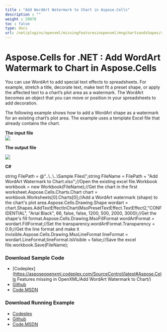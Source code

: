 ```yaml
---
title : "Add WordArt Watermark to Chart in Aspose.Cells" 
description : "" 
weight : 20878 
toc : false
type: docs
url: /net/plugins/openxml/missingfeaturesinopenxml/mngchartsandshapes/add+wordart+watermark+to+chart+in+aspose.cells/
---
```


# Aspose.Cells for .NET : Add WordArt Watermark to Chart in Aspose.Cells


You can use WordArt to add special text effects to spreadsheets. For example, stretch a title, decorate text, make text fit a preset shape, or apply the affected text to a chart’s plot area as a watermark. The WordArt becomes an object that you can move or position in your spreadsheets to add decoration.

The following example shows how to add a WordArt shape as a watermark for an existing chart’s plot area. The example uses a template Excel file that already contains the chart.

**The input file**  
![](download/thumbnails/5020414/1612888729)

**The output file**

![](download/thumbnails/5020414/700483713)

**C#**

string FilePath = @"..\\..\\..\\Sample Files\\";string FileName = FilePath + "Add WordArt Watermark to Chart.xlsx";//Open the existing excel file.Workbook workbook = new Workbook(FileName);//Get the chart in the first worksheet.Aspose.Cells.Charts.Chart chart = workbook.Worksheets\[0\].Charts\[0\];//Add a WordArt watermark (shape) to the chart's plot area.Aspose.Cells.Drawing.Shape wordart = chart.Shapes.AddTextEffectInChart(MsoPresetTextEffect.TextEffect2,"CONFIDENTIAL", "Arial Black", 66, false, false, 1200, 500, 2000, 3000);//Get the shape's fill format.Aspose.Cells.Drawing.MsoFillFormat wordArtFormat = wordart.FillFormat;//Set the transparency.wordArtFormat.Transparency = 0.9;//Get the line format and make it invisible.Aspose.Cells.Drawing.MsoLineFormat lineFormat = wordart.LineFormat;lineFormat.IsVisible = false;//Save the excel file.workbook.Save(FileName);

### Download Sample Code

*   [Codeplex](https://asposeopenxml.codeplex.com/SourceControl/latest#Aspose.Cells Features missing in OpenXML/Add WordArt Watermark to Chart/)
*   [Github](https://github.com/aspose-cells/Aspose.Cells-for-.NET/tree/master/Plugins/Aspose.Cells%20Vs%20OpenXML%20Spreadsheets/OpenXML%20Missing%20Features/Add%20WordArt%20Watermark%20to%20Chart)
*   [Code.MSDN](https://code.msdn.microsoft.com/AsposeCells-Features-8fba7c3c/view/SourceCode#content)

### Download Running Example

*   [Codeplex](https://asposecellsopenxml.codeplex.com/releases/view/619160)
*   [Github](https://github.com/aspose-cells/Aspose.Cells-for-.NET/releases/tag/MissingFeaturesOpenXMLExcelv1.1)
*   [Code.MSDN](https://code.msdn.microsoft.com/AsposeCells-Features-8fba7c3c)

